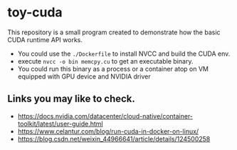 # toy-cuda
This repository is a small program created to demonstrate how the basic CUDA runtime API works.

 - You could use the ```./Dockerfile``` to install NVCC and build the CUDA env.
 - execute ```nvcc -o bin memcpy.cu``` to get an executable binary.
 - You could run this binary as a process or a container atop on VM equipped with GPU device and NVIDIA driver

## Links you may like to check.
 - https://docs.nvidia.com/datacenter/cloud-native/container-toolkit/latest/user-guide.html 
 - https://www.celantur.com/blog/run-cuda-in-docker-on-linux/
 - https://blog.csdn.net/weixin_44966641/article/details/124500258
